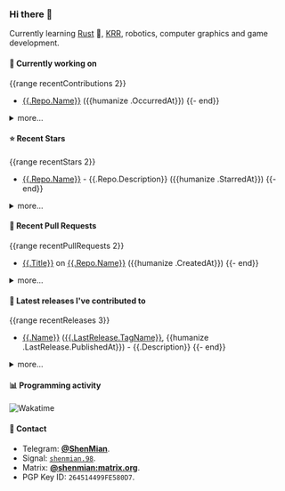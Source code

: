 ### Hi there :wave:

Currently learning [Rust] :crab:, [KRR], robotics, computer graphics and game development.

[Rust]: https://www.rust-lang.org/
[KRR]: https://en.wikipedia.org/wiki/Knowledge_representation_and_reasoning

#### 🔭 Currently working on

{{range recentContributions 2}}

- [{{.Repo.Name}}]({{.Repo.URL}}) ({{humanize .OccurredAt}})
  {{- end}}

<details><summary>more...</summary>
{{range recentContributions 10}}
1. [{{.Repo.Name}}]({{.Repo.URL}}) ({{humanize .OccurredAt}})
{{- end}}
</details>

#### :star: Recent Stars

{{range recentStars 2}}

- [{{.Repo.Name}}]({{.Repo.URL}}) - {{.Repo.Description}} ({{humanize .StarredAt}})
  {{- end}}

<details><summary>more...</summary>
{{range recentStars 10}}
1. [{{.Repo.Name}}]({{.Repo.URL}}) - {{.Repo.Description}} ({{humanize .StarredAt}})
{{- end}}
</details>

#### :hammer: Recent Pull Requests

{{range recentPullRequests 2}}

- [{{.Title}}]({{.URL}}) on [{{.Repo.Name}}]({{.Repo.URL}}) ({{humanize .CreatedAt}})
  {{- end}}

<details><summary>more...</summary>
{{range recentPullRequests 10}}
1. [{{.Title}}]({{.URL}}) on [{{.Repo.Name}}]({{.Repo.URL}}) ({{humanize .CreatedAt}})
{{- end}}
</details>

#### :seedling: Latest releases I've contributed to

{{range recentReleases 3}}

- [{{.Name}}]({{.URL}}) ([{{.LastRelease.TagName}}]({{.LastRelease.URL}}), {{humanize .LastRelease.PublishedAt}}) - {{.Description}}
  {{- end}}

<details><summary>more...</summary>
{{range recentReleases 10}}
1. [{{.Name}}]({{.URL}}) ([{{.LastRelease.TagName}}]({{.LastRelease.URL}}), {{humanize .LastRelease.PublishedAt}}) - {{.Description}}
{{- end}}
</details>

#### :bar_chart: Programming activity

![Wakatime](https://github-readme-stats.vercel.app/api/wakatime?username=ShenMian&api_domain=wakapi.dev&bg_color=1A202C&title_color=2F855A&icon_color=2F855A&text_color=ffffff&custom_title=Weekly+programming+activity&layout=compact)

#### :speech_balloon: Contact

- Telegram: [**@ShenMian**](https://t.me/shenmian).
- Signal: [`shenmian.98`](https://signal.me/#eu/_D9646AEKnZo2lNxL1avl9eRgySSH5tNZABYKXVGdB8x05o8YQJGC6CpGqUt2WT1).
- Matrix: [**@shenmian:matrix.org**](https://matrix.to/#/@shenmian:matrix.org).
- PGP Key ID: `264514499FE580D7`.

<!--
- 🤔 I’m looking for help with ...
- 👯 I’m looking to collaborate on ...
-  Ask me about ...
- 😄 Pronouns: ...
- ⚡ Fun fact: ...
-->
